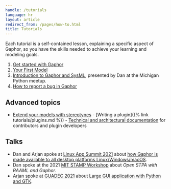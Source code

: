 ```yaml
---
handle: /tutorials
language: hr
layout: article
redirect_from: /pages/how-to.html
title: Tutorials
---
```


Each tutorial is a self-contained lesson, explaining a specific aspect of
Gaphor, so you have the skills needed to achieve your learning and modeling
goals.

1. <a href="get-started-with-gaphor">Get started with Gaphor</a>
2. <a href="your-first-model">Your First Model</a>
3. <i class="fab fa-youtube"></i> [Introduction to Gaphor and
SysML](https://www.youtube.com/watch?v=J1k9GTmYwkc), presented by Dan at the
Michigan Python meetup.
4. <a href="report-bugs">How to report a bug in Gaphor</a>


## Advanced topics

- [Extend your models with
stereotypes](https://gaphor.readthedocs.io/en/latest/stereotypes.html)  -
[Writing a plugin]({% link tutorials/plugins.md %})  - [Technical and
architectural documentation](https://gaphor.readthedocs.io/)  for
contributors and plugin developers

## Talks

- Dan and Arjan spoke at [Linux App Summit
  2021](https://linuxappsummit.org/)  about [how Gaphor is made available to
  all desktop platforms
  Linux/Windows/macOS](https://www.youtube.com/watch?v=vLwAT-TLmZU).
- Dan spoke at the 2021 [MIT STAMP
  Workshop](https://psas.scripts.mit.edu/home/2021-stamp-workshop-program/)
  about _Open STPA with RAAML and Gaphor_.
- Arjan spoke at [GUADEC 2021](https://events.gnome.org/event/9/) about
  [Large GUI application with Python and
  GTK](https://events.gnome.org/event/9/contributions/188/).
